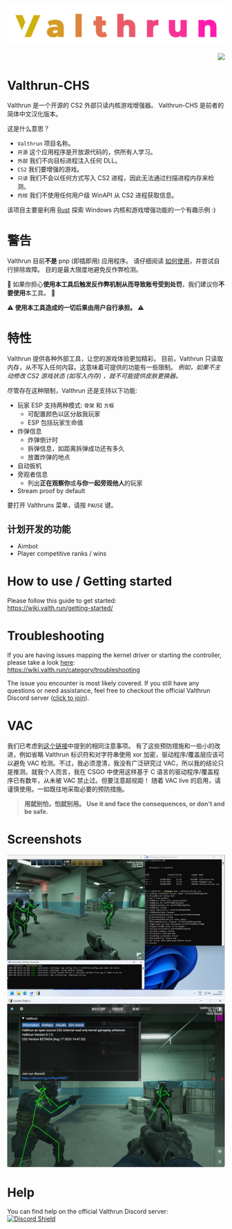 ![Valthrun CS2 Logo](./img/logo.svg)
<p align="right">
<a href="https://discord.gg/ecKbpAPW5T">
<img src="https://discordapp.com/api/guilds/1135362291311849693/widget.png?style=shield">
</a>
</p>

# Valthrun-CHS
Valthrun 是一个开源的 CS2 外部只读内核游戏增强器。
Valthrun-CHS 是前者的简体中文汉化版本。

这是什么意思？  
- `Valthrun` 项目名称。
- `开源` 这个应用程序是开放源代码的，供所有人学习。
- `外部` 我们不向目标进程注入任何 DLL。
- `CS2` 我们要增强的游戏。
- `只读` 我们不会以任何方式写入 CS2 进程，因此无法通过扫描进程内存来检测。
- `内核` 我们不使用任何用户级 WinAPI 从 CS2 进程获取信息。

该项目主要是利用 [Rust](https://www.rust-lang.org) 探索 Windows 内核和游戏增强功能的一个有趣示例 :)

# 警告
Valthrun 目前**不是** pnp (即插即用) 应用程序。 
请仔细阅读 [如何使用](#如何使用)，并尝试自行排除故障。 
目的是最大限度地避免反作弊检测。

🔴 如果你担心**使用本工具后触发反作弊机制从而导致账号受到处罚**，我们建议你**不要使用**本工具。 🔴

⚠️ **使用本工具造成的一切后果由用户自行承担。** ⚠️
  
# 特性
Valthrun 提供各种外部工具，让您的游戏体验更加精彩。 
目前，Valthrun 只读取内存，从不写入任何内容。这意味着可提供的功能有一些限制。 
*例如，如果不主动修改 CS2 游戏状态 (如写入内存) ，就不可能提供皮肤更换器。*
  
尽管存在这种限制，Valthrun 还是支持以下功能:
- 玩家 ESP
  支持两种模式: `骨架` 和 `方框`
  - 可配置颜色以区分敌我玩家
  - ESP 包括玩家生命值
- 炸弹信息
  - 炸弹倒计时
  - 拆弹信息，如距离拆弹成功还有多久
  - 放置炸弹的地点
- 自动扳机
- 旁观者信息
  - 列出**正在观察你**或**与你一起旁观他人**的玩家
- Stream proof by default

要打开 Valthruns 菜单，请按 `PAUSE` 键。

## 计划开发的功能
- Aimbot
- Player competitive ranks / wins

# How to use / Getting started
Please follow this guide to get started:  
https://wiki.valth.run/getting-started/

# Troubleshooting
If you are having issues mapping the kernel driver or starting the controller, please take a look [here](https://wiki.valth.run/category/troubleshooting):  
https://wiki.valth.run/category/troubleshooting
  
The issue you encounter is most likely covered. If you still have any questions or need assistance, feel free to checkout the official Valthrun Discord server ([click to join](https://discord.gg/ecKbpAPW5T)).

# VAC
我们已考虑到[这个链接](https://github.com/dretax/GarHal_CSGO#starting-driver)中提到的相同注意事项。
有了这些预防措施和一些小的改进，例如省略 Valthrun 标识符和对字符串使用 xor 加密，驱动程序/覆盖层应该可以避免 VAC 检测。不过，我必须澄清，我没有广泛研究过 VAC，所以我的结论只是推测。就我个人而言，我在 CSGO 中使用这样基于 C 语言的驱动程序/覆盖程序已有数年，从未被 VAC 禁止过。但要注意超视距！
随着 VAC live 的启用，请谨慎使用。一如既往地采取必要的预防措施。

> **用就别怕，怕就别用。**
> **Use it and face the consequences, or don’t and be safe.**

# Screenshots
![](./img/showcase_01.png)
![](./img/showcase_02.png)

# Help
You can find help on the official Valthrun Discord server:  
[![Discord Shield](https://discordapp.com/api/guilds/1135362291311849693/widget.png?style=shield)](https://discord.gg/ecKbpAPW5T)
